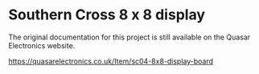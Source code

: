 # Southern Cross 8 x 8 display

The original documentation for this project is still available on the 
Quasar Electronics website.

https://quasarelectronics.co.uk/Item/sc04-8x8-display-board
